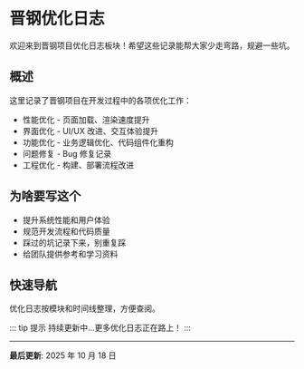 # 晋钢优化日志

欢迎来到晋钢项目优化日志板块！希望这些记录能帮大家少走弯路，规避一些坑。

<AuthorTag author="CHENY" />

## 概述

这里记录了晋钢项目在开发过程中的各项优化工作：

- 性能优化 - 页面加载、渲染速度提升
- 界面优化 - UI/UX 改进、交互体验提升
- 功能优化 - 业务逻辑优化、代码组件化重构
- 问题修复 - Bug 修复记录
- 工程优化 - 构建、部署流程改进

## 为啥要写这个

- 提升系统性能和用户体验
- 规范开发流程和代码质量
- 踩过的坑记录下来，别重复踩
- 给团队提供参考和学习资料

## 快速导航

优化日志按模块和时间线整理，方便查阅。

::: tip 提示
持续更新中...更多优化日志正在路上！
:::

---

**最后更新**: 2025 年 10 月 18 日
